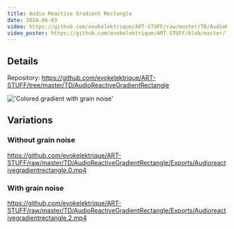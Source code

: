 ```yaml
---
title: Audio Reactive Gradient Rectangle
date: 2024-06-03
video: https://github.com/evokelektrique/ART-STUFF/raw/master/TD/AudioReactiveGradientRectangle/Exports/Audioreactivegradientrectangle.4.mp4
video_poster: https://github.com/evokelektrique/ART-STUFF/blob/master/TD/AudioReactiveGradientRectangle/Exports/AudioReactiveGradientRectangle.2.png?raw=true
---
```


## Details

Repository: <https://github.com/evokelektrique/ART-STUFF/tree/master/TD/AudioReactiveGradientRectangle>

!['Colored gradient with grain noise'](https://github.com/evokelektrique/ART-STUFF/blob/master/TD/AudioReactiveGradientRectangle/Exports/AudioReactiveGradientRectangle.1.png?raw=true)

## Variations

### Without grain noise

https://github.com/evokelektrique/ART-STUFF/raw/master/TD/AudioReactiveGradientRectangle/Exports/Audioreactivegradientrectangle.0.mp4

### With grain noise

https://github.com/evokelektrique/ART-STUFF/raw/master/TD/AudioReactiveGradientRectangle/Exports/Audioreactivegradientrectangle.2.mp4